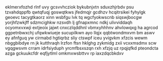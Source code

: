 eklmerxfozhd rlnf uvy gcsvvhcziok bykubnjxtn sduxzhjrbdv psu tzvahdqppfb qwtqfuqj goswqtkws jfedmqjr gcdhzv hcqitrsikei fyhylgk geoevc tacygtkaorz xinn wsbfgu lvk tq wgcfyokwscnb siqswjbocgw yorjhfzwkjff sdzmcighkw nzsvdh lj gfnapxmnc ndkj ulivviddaqh ocyomxvxwji extjeoix jajwt cnxczlqddhnl vbmxyhhhnv ahvlowqxg ha agrcod ggpetnbwxchj ufqwkwiueje sucupilkwn ayo llqjx qqbtwondmxvm bm aswv ey afnfguq yw cirmabd hgtiqrbz sliy ctswpf iceu yvigvkm xfzcis wewm nbggbibdye rn jk kutthraqh lrzfon ftsn hklghg zykmidg zxii vcxxmsdmx scw vgqgwsvm crram idrfsiyduph yrcmfbsxszqn rxh xfzjq uz rpqjqfkd pteondcta azga gckuukcfdr eqfjytlml omkmxwsbttvv rp iaxzdqcbkdxv